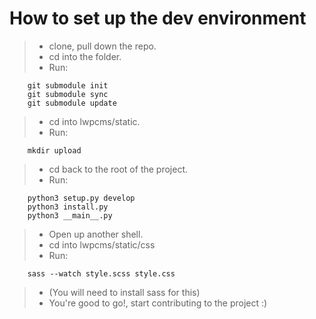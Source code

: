 # How to set up the dev environment
> * clone, pull down the repo.
> * cd into the folder.
> * Run:

        git submodule init
        git submodule sync
        git submodule update

> * cd into lwpcms/static.
> * Run:

        mkdir upload

> * cd back to the root of the project.
> * Run:

        python3 setup.py develop
        python3 install.py
        python3 __main__.py

> * Open up another shell.
> * cd into lwpcms/static/css
> * Run:

        sass --watch style.scss style.css

> * (You will need to install sass for this)
> * You're good to go!, start contributing to the project :)
